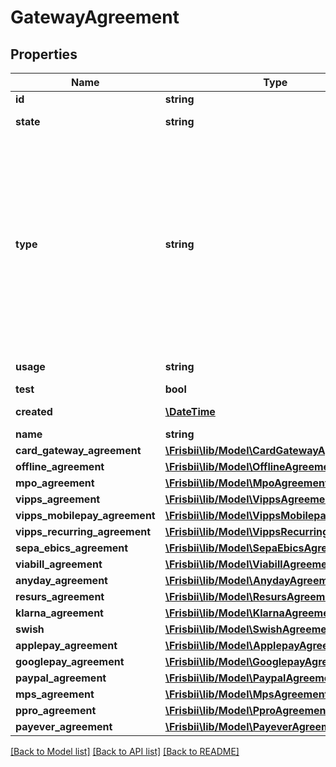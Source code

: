 # GatewayAgreement

## Properties
Name | Type | Description | Notes
------------ | ------------- | ------------- | -------------
**id** | **string** | Agreement id | 
**state** | **string** | Agreement state: &#x60;active&#x60;, &#x60;disabled&#x60;, &#x60;pending&#x60; or &#x60;deleted&#x60; | 
**type** | **string** | Agreement type: &#x60;card&#x60;, &#x60;viabill&#x60;, &#x60;anyday&#x60;, &#x60;resurs&#x60;, &#x60;klarna_pay_now&#x60;, &#x60;klarna_pay_later&#x60;, &#x60;klarna_slice_it&#x60;,&#x60;klarna_direct_bank_transfer&#x60;, &#x60;klarna_direct_debit&#x60;, &#x60;santander&#x60;,&#x60;mobilepay&#x60;, &#x60;mobilepay_subscriptions&#x60;, &#x60;applepay&#x60;, &#x60;googlepay&#x60;, &#x60;vipps&#x60;, &#x60;swish&#x60;, &#x60;paypal&#x60;, &#x60;pp_bancomatpay&#x60;, &#x60;pp_bancontact&#x60;, &#x60;pp_blik_oc&#x60;, &#x60;pp_giropay&#x60;, &#x60;pp_ideal&#x60;, &#x60;pp_p24&#x60;, &#x60;pp_sepa&#x60;, &#x60;pp_trustly&#x60;, &#x60;pp_verkkopankki&#x60;&#x60;pp_eps&#x60;, &#x60;pp_estonia_banks&#x60;, &#x60;pp_latvia_banks&#x60;, &#x60;pp_lithuania_banks&#x60;, &#x60;pp_mb_way&#x60;, &#x60;pp_multibanco&#x60;, &#x60;pp_mybank&#x60;, &#x60;pp_payconiq&#x60;, &#x60;pp_paysafecard&#x60;, &#x60;pp_paysera&#x60;, &#x60;pp_postfinance&#x60;, &#x60;pp_satispay&#x60;, &#x60;pp_twint&#x60;, &#x60;pp_wechatpay&#x60;. | 
**usage** | **string** | Agreement payment type usage: &#x60;single&#x60;, &#x60;reusable&#x60;, &#x60;subscription&#x60; | 
**test** | **bool** | Test agreement or not | 
**created** | [**\DateTime**](\DateTime.md) | Date when the agreement was created. In [ISO-8601](http://en.wikipedia.org/wiki/ISO_8601) extended offset date-time format. | 
**name** | **string** | Optional name | [optional] 
**card_gateway_agreement** | [**\Frisbii\lib/Model\CardGatewayAgreement**](CardGatewayAgreement.md) |  | [optional] 
**offline_agreement** | [**\Frisbii\lib/Model\OfflineAgreement**](OfflineAgreement.md) |  | [optional] 
**mpo_agreement** | [**\Frisbii\lib/Model\MpoAgreement**](MpoAgreement.md) |  | [optional] 
**vipps_agreement** | [**\Frisbii\lib/Model\VippsAgreement**](VippsAgreement.md) |  | [optional] 
**vipps_mobilepay_agreement** | [**\Frisbii\lib/Model\VippsMobilepayAgreement**](VippsMobilepayAgreement.md) |  | [optional] 
**vipps_recurring_agreement** | [**\Frisbii\lib/Model\VippsRecurringAgreement**](VippsRecurringAgreement.md) |  | [optional] 
**sepa_ebics_agreement** | [**\Frisbii\lib/Model\SepaEbicsAgreement**](SepaEbicsAgreement.md) |  | [optional] 
**viabill_agreement** | [**\Frisbii\lib/Model\ViabillAgreement**](ViabillAgreement.md) |  | [optional] 
**anyday_agreement** | [**\Frisbii\lib/Model\AnydayAgreement**](AnydayAgreement.md) |  | [optional] 
**resurs_agreement** | [**\Frisbii\lib/Model\ResursAgreement**](ResursAgreement.md) |  | [optional] 
**klarna_agreement** | [**\Frisbii\lib/Model\KlarnaAgreement**](KlarnaAgreement.md) |  | [optional] 
**swish** | [**\Frisbii\lib/Model\SwishAgreement**](SwishAgreement.md) |  | [optional] 
**applepay_agreement** | [**\Frisbii\lib/Model\ApplepayAgreement**](ApplepayAgreement.md) |  | [optional] 
**googlepay_agreement** | [**\Frisbii\lib/Model\GooglepayAgreement**](GooglepayAgreement.md) |  | [optional] 
**paypal_agreement** | [**\Frisbii\lib/Model\PaypalAgreement**](PaypalAgreement.md) |  | [optional] 
**mps_agreement** | [**\Frisbii\lib/Model\MpsAgreement**](MpsAgreement.md) |  | [optional] 
**ppro_agreement** | [**\Frisbii\lib/Model\PproAgreement**](PproAgreement.md) |  | [optional] 
**payever_agreement** | [**\Frisbii\lib/Model\PayeverAgreement**](PayeverAgreement.md) |  | [optional] 

[[Back to Model list]](../../README.md#documentation-for-models) [[Back to API list]](../../README.md#documentation-for-api-endpoints) [[Back to README]](../../README.md)

